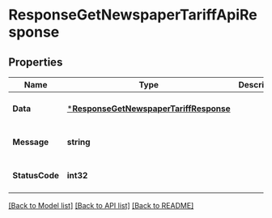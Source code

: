 # ResponseGetNewspaperTariffApiResponse

## Properties
Name | Type | Description | Notes
------------ | ------------- | ------------- | -------------
**Data** | [***ResponseGetNewspaperTariffResponse**](response.GetNewspaperTariffResponse.md) |  | [optional] [default to null]
**Message** | **string** |  | [optional] [default to null]
**StatusCode** | **int32** |  | [optional] [default to null]

[[Back to Model list]](../README.md#documentation-for-models) [[Back to API list]](../README.md#documentation-for-api-endpoints) [[Back to README]](../README.md)


